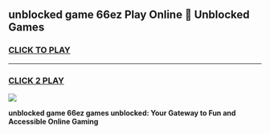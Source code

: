
## unblocked game 66ez Play Online 👋 Unblocked Games
<h3>
<a href="https://premium.freeplayer.one?title=unblocked_game_66ez&ref=19F">CLICK TO PLAY</a></h3>
<hr>

<h3>
<a href="https://premium.freeplayer.one?title=unblocked_game_66ez&ref=19F">CLICK 2 PLAY</a>
  
</h3>

<a href="https://premium.freeplayer.one?title=unblocked_game_66ez&ref=19F"><img src="https://clearcache.store/games.png"></a>


**unblocked game 66ez games unblocked: Your Gateway to Fun and Accessible Online Gaming**
